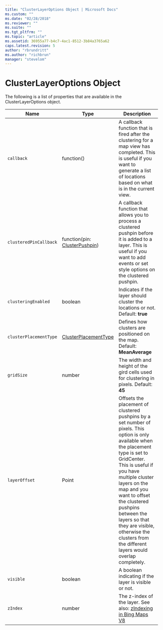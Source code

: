 ```yaml
---
title: "ClusterLayerOptions Object | Microsoft Docs"
ms.custom: ""
ms.date: "02/28/2018"
ms.reviewer: ""
ms.suite: ""
ms.tgt_pltfrm: ""
ms.topic: "article"
ms.assetid: 36955a77-b4c7-4ac1-8512-3b84a3765a62
caps.latest.revision: 5
author: "rbrundritt"
ms.author: "richbrun"
manager: "stevelom"
---
```

# ClusterLayerOptions Object
The following is a list of properties that are available in the ClusterLayerOptions object.

Name                     | Type                            | Description
------------------------ | ------------------------------- | ------------------------
`callback`               | function()                      | A callback function that is fired after the clustering for a map view has completed. This is useful if you want to generate a list of locations based on what is in the current view.
`clusteredPinCallback`   | function(pin: [ClusterPushpin](../v8-web-control/clusterpushpin-class.md))   | A callback function that allows you to process a clustered pushpin before it is added to a layer. This is useful if you want to add events or set style options on the clustered pushpin.
`clusteringEnabled`      | boolean                         | Indicates if the layer should cluster the locations or not. Default: **true**
`clusterPlacementType`   | [ClusterPlacementType](../v8-web-control/clusterplacementtype-enumeration.md)            | Defines how clusters are positioned on the map. Default: **MeanAverage**
`gridSize`               | number                          | The width and height of the gird cells used for clustering in pixels. Default: **45**
`layerOffset`            | Point                           | Offsets the placement of clustered pushpins by a set number of pixels. This option is only available when the placement type is set to GridCenter. This is useful if you have multiple cluster layers on the map and you want to offset the clustered pushpins between the layers so that they are visible, otherwise the clusters from the different layers would overlap completely.
`visible`                | boolean                         | A boolean indicating if the layer is visible or not. 
`zIndex`                 | number	                       | The z-index of the layer. See also: [zIndexing in Bing Maps V8](../v8-web-control/zindexing-in-bing-maps-v8.md) 

